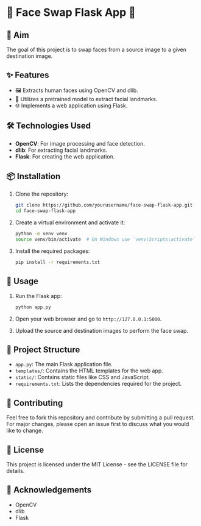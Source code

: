 # 🌟 Face Swap Flask App 🌟

## 🎯 Aim
The goal of this project is to swap faces from a source image to a given destination image.

## ✨ Features
- 🖼️ Extracts human faces using OpenCV and dlib.
- 📍 Utilizes a pretrained model to extract facial landmarks.
- 🌐 Implements a web application using Flask.

## 🛠️ Technologies Used
- **OpenCV**: For image processing and face detection.
- **dlib**: For extracting facial landmarks.
- **Flask**: For creating the web application.

## 📦 Installation

1. Clone the repository:
    ```bash
    git clone https://github.com/yourusername/face-swap-flask-app.git
    cd face-swap-flask-app
    ```

2. Create a virtual environment and activate it:
    ```bash
    python -m venv venv
    source venv/bin/activate  # On Windows use `venv\Scripts\activate`
    ```

3. Install the required packages:
    ```bash
    pip install -r requirements.txt
    ```

## 🚀 Usage

1. Run the Flask app:
    ```bash
    python app.py
    ```

2. Open your web browser and go to `http://127.0.0.1:5000`.

3. Upload the source and destination images to perform the face swap.

## 📂 Project Structure
- `app.py`: The main Flask application file.
- `templates/`: Contains the HTML templates for the web app.
- `static/`: Contains static files like CSS and JavaScript.
- `requirements.txt`: Lists the dependencies required for the project.

## 🤝 Contributing
Feel free to fork this repository and contribute by submitting a pull request. For major changes, please open an issue first to discuss what you would like to change.

## 📜 License
This project is licensed under the MIT License - see the LICENSE file for details.

## 🙏 Acknowledgements
- OpenCV
- dlib
- Flask

